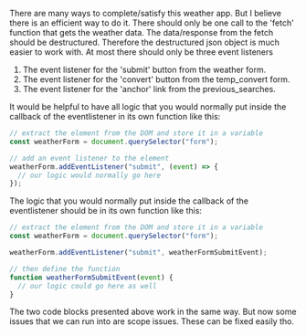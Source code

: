 There are many ways to complete/satisfy this weather app.
But I believe there is an efficient way to do it.
There should only be one call to the 'fetch' function that gets the weather data.
The data/response from the fetch should be destructured.
Therefore the destructured json object is much easier to work with.
At most there should only be three event listeners

1. The event listener for the 'submit' button from the weather form.
2. The event listener for the 'convert' button from the temp_convert form.
3. The event listener for the 'anchor' link from the previous_searches.

It would be helpful to have all logic that you would normally put inside the callback of the eventlistener in its own function like this:

<!-- code block -->

```js
// extract the element from the DOM and store it in a variable
const weatherForm = document.querySelector("form");

// add an event listener to the element
weatherForm.addEventListener("submit", (event) => {
  // our logic would normally go here
});
```

The logic that you would normally put inside the callback of the eventlistener should be in its own function like this:

```js
// extract the element from the DOM and store it in a variable
const weatherForm = document.querySelector("form");

weatherForm.addEventListener("submit", weatherFormSubmitEvent);

// then define the function
function weatherFormSubmitEvent(event) {
  // our logic could go here as well
}
```

The two code blocks presented above work in the same way. But now some issues that we can run into are scope issues. These can be fixed easily tho.
